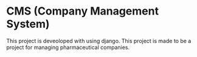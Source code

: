 # CMS (Company Management System)

This project is deveoloped with using django.
This project is made to be a project for managing pharmaceutical companies.
